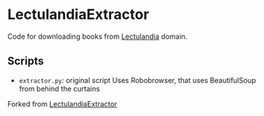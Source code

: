 # LectulandiaExtractor
Code for downloading books from [Lectulandia](https://ww3.lectulandia.com/) domain.


## Scripts
- `extractor.py`: original script
    Uses Robobrowser, that uses BeautifulSoup from behind the curtains

Forked from [LectulandiaExtractor](https://github.com/Sarrablo/LectulandiaExtractor)